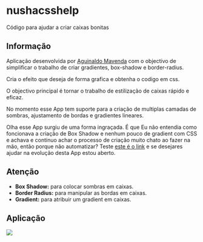 # nushacsshelp
Código para ajudar a criar caixas bonitas
## Informação
Aplicação desenvolvida por [Aguinaldo Mavenda](http://www.mavendeveloper.my-style.in) com o objectivo de simplificar o trabalho de criar gradientes, box-shadow e border-radius.

 Cria o efeito que deseja de forma grafica e obtenha o codigo em css.

 O objectivo principal é tornar o trabalho de estilização de caixas rápido e eficaz.

 No momento esse App tem suporte para a criação de multiplas camadas de sombras, ajustamento de bordas e gradientes lineares.

 Olha esse App surgiu de uma forma ingraçada. É que Eu não entendia como foncionava a criação de Box Shadow e nenhum pouco de gradient com CSS e achava e continuo achar o processo de criação muito chato ao fazer na mão, então porque não automatizar? Teste [este é o link](http://mavendeveloper.my-style.in/box/) e se desejares ajudar na evolução desta App estou aberto.

## Atenção

- <strong>Box Shadow:</strong> para colocar sombras em caixas.
- <strong>Border Radius:</strong> para manipular as bordas em caixas.
- <strong>Gradient:</strong> para atribuir um gradient em caixas.

## Aplicação
<img src="http://mavendeveloper.my-style.in/box/maven/1.PNG"/>
